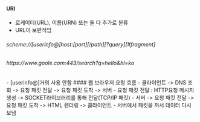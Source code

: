 #### URI
- 로케이터(URL), 이름(URN) 또는 둘 다 추가로 분류
- URL이 보편적임
<h6>scheme://[userinfo@]host:[port][/path][?query][#fragment]</h6>
<h6>https://www.goole.com:443/search?q=hello&hl=ko</h6>
- [userinfo@]거의 사용 안함
#### 웹 브라우저 요청 흐름
- 클라이언트 -> DNS 조회 -> 요청 패킷 전달 -> 요청 패킷 도착 -> 서버
	- 요청 패킷 전달 : HTTP요청 메시지 생성 -> SOCKET라이브러리를 통해 전달(TCP/IP 패킷)
- 서버 -> 요청 패킷 전달 -> 요청 패킷 도착 -> HTML 렌더링 -> 클라이언트
	- 서버에서 패킷을 까서 데이터 다시 보냄